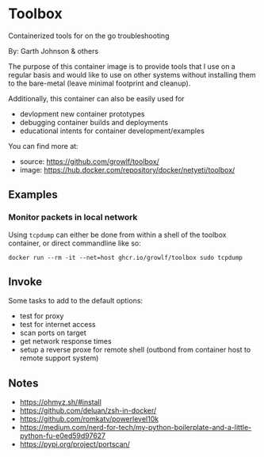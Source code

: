 # Toolbox

Containerized tools for on the go troubleshooting

By: Garth Johnson & others

The purpose of this container image is to provide tools that I use on a regular basis and would like to use on other systems without installing them to the bare-metal (leave minimal footprint and cleanup).

Additionally, this container can also be easily used for 

- devlopment new container prototypes
- debugging container builds and deployments
- educational intents for container development/examples

You can find more at:

- source: https://github.com/growlf/toolbox/
- image: https://hub.docker.com/repository/docker/netyeti/toolbox/

## Examples

### Monitor packets in local network

Using `tcpdump` can either be done from within a shell of the toolbox container, or direct commandline like so:

    docker run --rm -it --net=host ghcr.io/growlf/toolbox sudo tcpdump

## Invoke

Some tasks to add to the default options:

- test for proxy
- test for internet access
- scan ports on target
- get network response times
- setup a reverse proxe for remote shell (outbond from container host to remote support system)

## Notes

- https://ohmyz.sh/#install
- https://github.com/deluan/zsh-in-docker/
- https://github.com/romkatv/powerlevel10k
- https://medium.com/nerd-for-tech/my-python-boilerplate-and-a-little-python-fu-e0ed59d97627
- https://pypi.org/project/portscan/